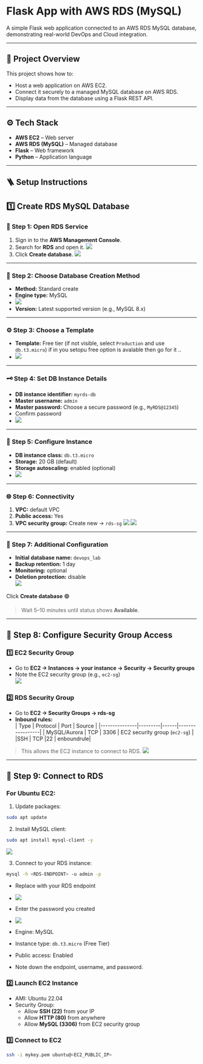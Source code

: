 # Flask App with AWS RDS (MySQL)

A simple Flask web application connected to an AWS RDS MySQL database, demonstrating real-world DevOps and Cloud integration.

---

## 🧠 Project Overview

This project shows how to:
- Host a web application on AWS EC2.
- Connect it securely to a managed MySQL database on AWS RDS.
- Display data from the database using a Flask REST API.

---

## ⚙️ Tech Stack
- **AWS EC2** – Web server
- **AWS RDS (MySQL)** – Managed database
- **Flask** – Web framework
- **Python** – Application language

---

## 🪜 Setup Instructions

## 1️⃣ Create RDS MySQL Database
### 🧪 Step 1: Open RDS Service
1. Sign in to the **AWS Management Console**.  
2. Search for **RDS** and open it.
  ![](images/rds1.png)
4. Click **Create database**.
   ![](images/rds2.png)

---

### 🧱 Step 2: Choose Database Creation Method
- **Method:** Standard create  
- **Engine type:** MySQL
- ![](images/rds3.png)
- **Version:** Latest supported version (e.g., MySQL 8.x)  

---

### ⚙️ Step 3: Choose a Template
- **Template:** Free tier (if not visible, select `Production` and use `db.t3.micro`) if in you setopu free option is avalable then go for it ..
- ![](images/rds4.png)  

---

### 🗝️ Step 4: Set DB Instance Details
- **DB instance identifier:** `myrds-db`  
- **Master username:** `admin`  
- **Master password:** Choose a secure password (e.g., `MyRDS@12345`)  
- Confirm password
- ![](images/rds5.png)

---

### 💾 Step 5: Configure Instance
- **DB instance class:** `db.t3.micro`  
- **Storage:** 20 GB (default)  
- **Storage autoscaling:** enabled (optional)
- ![](images/rds6.png)

---

### 🌐 Step 6: Connectivity
1. **VPC:** default VPC  
2. **Public access:** Yes  
3. **VPC security group:** Create new → `rds-sg`
   ![](images/rds7.png)
     ![](images/rds8.png)


---

### 🧰 Step 7: Additional Configuration
- **Initial database name:** `devops_lab`  
- **Backup retention:** 1 day  
- **Monitoring:** optional  
- **Deletion protection:** disable  
   ![](images/rds9.png)

Click **Create database** 🟢  
> Wait 5–10 minutes until status shows **Available**.

---

## 🔹 Step 8: Configure Security Group Access

### 1️⃣ EC2 Security Group
- Go to **EC2 → Instances → your instance → Security → Security groups**  
- Note the EC2 security group (e.g., `ec2-sg`)  
   ![](images/rds10.png)

### 2️⃣ RDS Security Group
- Go to **EC2 → Security Groups → rds-sg**  
- **Inbound rules:**  
  | Type          | Protocol | Port | Source           |
  |---------------|---------|------|-----------------|
  | MySQL/Aurora  | TCP     | 3306 | EC2 security group (`ec2-sg`) |
  |SSH            | TCP     |22 | enboundrule|

> This allows the EC2 instance to connect to RDS.
   ![](images/rds11.png)


---

## 🔗 Step 9: Connect to RDS

### For Ubuntu EC2:
1. Update packages:
```bash
sudo apt update
```
2. Install MySQL client:
```bash
sudo apt install mysql-client -y
```
   ![](images/ssh3.png)



3. Connect to your RDS instance:
```bash
mysql -h <RDS-ENDPOINT> -u admin -p
```
- Replace <RDS-ENDPOINT> with your RDS endpoint
-    ![](images/endpoint.png)

- Enter the password you created
-    ![](images/final.png)

- Engine: MySQL
- Instance type: `db.t3.micro` (Free Tier)
- Public access: Enabled
- Note down the endpoint, username, and password.

### 2️⃣ Launch EC2 Instance
- AMI: Ubuntu 22.04
- Security Group:
  - Allow **SSH (22)** from your IP
  - Allow **HTTP (80)** from anywhere
  - Allow **MySQL (3306)** from EC2 security group

### 3️⃣ Connect to EC2
```bash
ssh -i mykey.pem ubuntu@<EC2_PUBLIC_IP>
